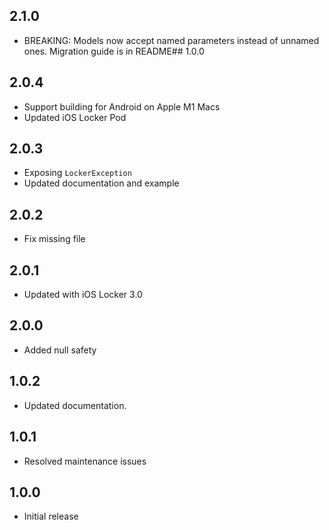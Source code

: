 ## 2.1.0
* BREAKING: Models now accept named parameters instead of unnamed ones. Migration guide is in README## 1.0.0

## 2.0.4
* Support building for Android on Apple M1 Macs
* Updated iOS Locker Pod

## 2.0.3
* Exposing `LockerException`
* Updated documentation and example

## 2.0.2
* Fix missing file

## 2.0.1
* Updated with iOS Locker 3.0

## 2.0.0
* Added null safety

## 1.0.2
* Updated documentation.

## 1.0.1
* Resolved maintenance issues

## 1.0.0
* Initial release